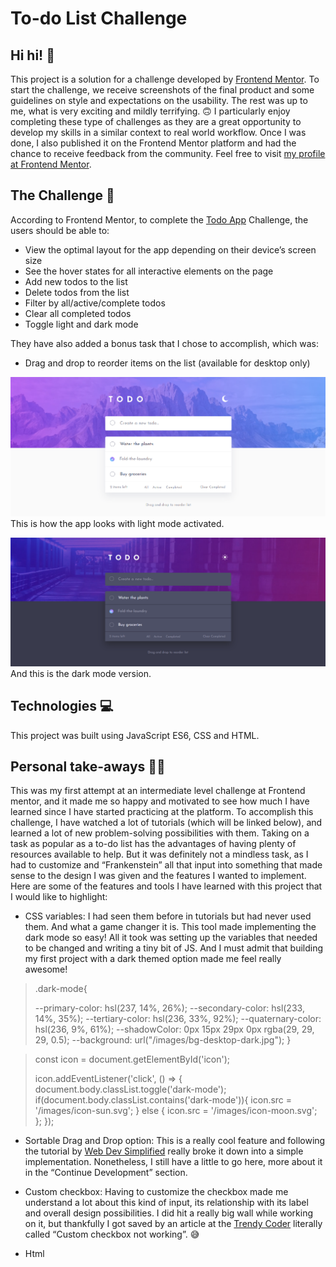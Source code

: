 # To-do List Challenge

## Hi hi! 👋

This project is a solution for a challenge developed by [Frontend Mentor](https://www.frontendmentor.io). To start the challenge, we receive screenshots of the final product and some guidelines on style and expectations on the usability. The rest was up to me, what is very exciting and mildly terrifying. 🙃
I particularly enjoy completing these type of challenges as they are a great opportunity to develop my skills in a similar context to real world workflow. Once I was done, I also published it on the Frontend Mentor platform and had the chance to receive feedback from the community. Feel free to visit [my profile at Frontend Mentor]( https://www.frontendmentor.io/profile/ga-bri-ela). 

## The Challenge 🧩

According to Frontend Mentor, to complete the [Todo App]( https://www.frontendmentor.io/challenges/todo-app-Su1_KokOW/hub/todo-app-HcFrFHxYB3) Challenge, the users should be able to:
- View the optimal layout for the app depending on their device’s screen size
- See the hover states for all interactive elements on the page
- Add new todos to the list
-  Delete todos from the list
- Filter by all/active/complete todos
- Clear all completed todos 
- Toggle light and dark mode

They have also added a bonus task that I chose to accomplish, which was:

- Drag and drop to reorder items on the list (available for desktop only)


![screenshot of the app in light mode](https://github.com/ga-bri-ela/Todo-List/blob/main/images/todo-lightmode.png?raw=true)
This is how the app looks with light mode activated.

![screenshot of the app in dark mode](https://github.com/ga-bri-ela/Todo-List/blob/main/images/todo-darkmode.png?raw=true)
And this is the dark mode version.

## Technologies 💻

This project was built using JavaScript ES6, CSS and HTML.
 
## Personal take-aways 👩‍💻

This was my first attempt at an intermediate level challenge at Frontend mentor, and it made me so happy and motivated to see how much I have learned since I have started practicing at the platform. 
To accomplish this challenge, I have watched a lot of tutorials (which will be linked below), and learned a lot of new problem-solving possibilities with them. Taking on a task as popular as a to-do list has the advantages of having plenty of resources available to help. But it was definitely not a mindless task, as I had to customize and “Frankenstein” all that input into something that made sense to the design I was given and the features I wanted to implement. 
Here are some of the features and tools I have learned with this project that I would like to highlight:
-	CSS variables: I had seen them before in tutorials but had never used them. And what a game changer it is. This tool made implementing the dark mode so easy! All it took was setting up the variables that needed to be changed and writing a tiny bit of JS. And I must admit that building my first project with a dark themed option made me feel really awesome! 

> .dark-mode{
> 
>   --primary-color: hsl(237, 14%, 26%);
>   --secondary-color: hsl(233, 14%, 35%);
>   --tertiary-color: hsl(236, 33%, 92%);
>   --quaternary-color: hsl(236, 9%, 61%);
>   --shadowColor: 0px 15px 29px 0px rgba(29, 29, 29, 0.5);
>   --background: url("/images/bg-desktop-dark.jpg");
>  }

> const icon = document.getElementById('icon');
>
>icon.addEventListener('click', () => {
>    document.body.classList.toggle('dark-mode');
>    if(document.body.classList.contains('dark-mode')){
>        icon.src = '/images/icon-sun.svg';
>    } else {
>        icon.src = '/images/icon-moon.svg';
>    };
>});

-	Sortable Drag and Drop option: This is a really cool feature and following the tutorial by [Web Dev Simplified](https://www.youtube.com/c/WebDevSimplified) really broke it down into a simple implementation. Nonetheless, I still have a little to go here, more about it in the “Continue Development” section.

-	Custom checkbox: Having to customize the checkbox made me understand a lot about this kind of input, its relationship with its label and overall design possibilities. I did hit a really big wall while working on it, but thankfully I got saved by an article at the [Trendy Coder]( https://thetrendycoder.com/) literally called “Custom checkbox not working”. 😅

-	Html <template> tags: I have leaned to use <template> by following another [Web Dev Simplified](https://www.youtube.com/c/WebDevSimplified) tutorial. The code snippet below shows how I have used it to create the “blueprint” for the to-dos elements.

>        <template id="task-template">
>            <div class="submitted-task incomplete-task draggable" draggable="true">
>               <button class="icon-cross">
>                    <img src="/images/icon-cross.svg" 
>                         aria-label="Delete task" />
>               </button>
>               <input type="checkbox">
>               <label>
>                   <span class="custom-checkbox">
>                       <span class="check">
>                       </span>
>                   </span>
>               </label>
>           </div>
>       </template>

-	Keeping the future Readme in mind: I have started this read me and notes about it while learning and building this project, not leaving as an afterthought as I have done before. I kept notes on what I thought were important take-aways and saved the links to be able to properly acknowledge those who have helped me finish this project.  
 
 
## Resources and Links 
-	Video Tutorial [How to Code A Better To-Do List – Tutorial Part 1 HTML/CSS (by Kevin Powell)]( https://www.youtube.com/watch?v=IhmSidOJSeE&t=0s) 
-	Video Tutorial [How to Code A Better To-Do List – Tutorial Part 2 JS (by Web Dev Simplified)]( https://www.youtube.com/watch?v=W7FaYfuwu70&t=2062s) 
-	Article [Custom Checkbox Not Working by The Trendy Coder](https://thetrendycoder.com/custom-checkbox-not-working/)
-	Video Tutorial [How To Build Sortable Drag & Drop With Vanilla Javascript
 by Web Dev Simplified](https://www.youtube.com/watch?v=jfYWwQrtzzY&t=671s)




